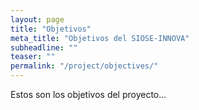 ```yaml
---
layout: page
title: "Objetivos"
meta_title: "Objetivos del SIOSE-INNOVA"
subheadline: ""
teaser: ""
permalink: "/project/objectives/"
---
```


Estos son los objetivos del proyecto...
